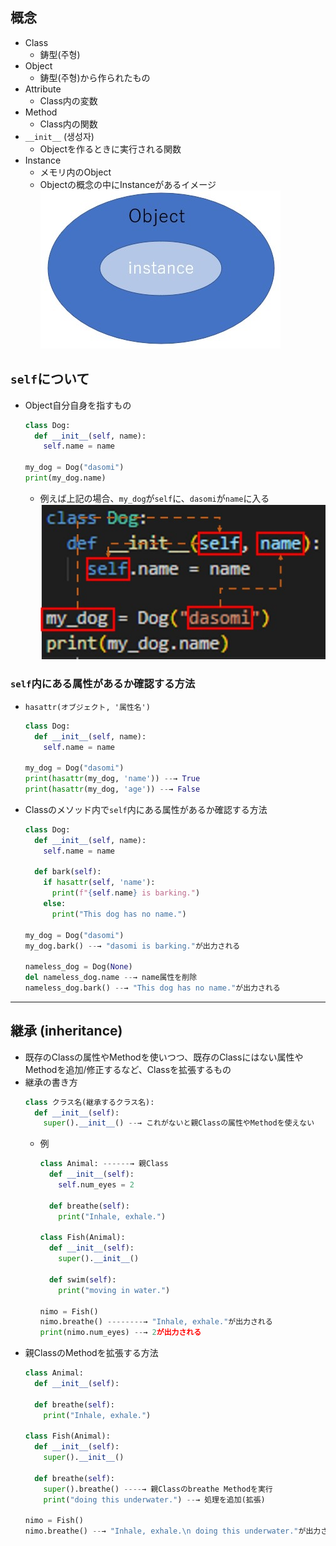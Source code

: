 ## 概念
- Class
  - 鋳型(주형)
- Object
  - 鋳型(주형)から作られたもの
- Attribute
  - Class内の変数
- Method
  - Class内の関数
- `__init__` (생성자)
  - Objectを作るときに実行される関数
- Instance
  - メモリ内のObject
  - Objectの概念の中にInstanceがあるイメージ  
    ![](image/object&instancejpg.jpg)

## `self`について
- Object自分自身を指すもの  
  ~~~python
  class Dog:
    def __init__(self, name):
      self.name = name
    
  my_dog = Dog("dasomi")
  print(my_dog.name)
  ~~~
  - 例えば上記の場合、`my_dog`が`self`に、`dasomi`が`name`に入る
    ![](image/self.jpg)

### `self`内にある属性があるか確認する方法
- `hasattr(オブジェクト, '属性名')`  
  ```python
  class Dog:
    def __init__(self, name):
      self.name = name

  my_dog = Dog("dasomi")
  print(hasattr(my_dog, 'name')) --→ True
  print(hasattr(my_dog, 'age')) --→ False
  ``` 
- Classのメソッド内で`self`内にある属性があるか確認する方法  
  ```python
  class Dog:
    def __init__(self, name):
      self.name = name

    def bark(self):
      if hasattr(self, 'name'):
        print(f"{self.name} is barking.")
      else:
        print("This dog has no name.")

  my_dog = Dog("dasomi")
  my_dog.bark() --→ "dasomi is barking."が出力される

  nameless_dog = Dog(None)
  del nameless_dog.name --→ name属性を削除
  nameless_dog.bark() --→ "This dog has no name."が出力される
  ```

---

## 継承 (inheritance)
- 既存のClassの属性やMethodを使いつつ、既存のClassにはない属性やMethodを追加/修正するなど、Classを拡張するもの
- 継承の書き方
  ~~~python
  class クラス名(継承するクラス名):
    def __init__(self):
      super().__init__() --→ これがないと親Classの属性やMethodを使えない
  ~~~
  - 例
    ~~~python
    class Animal: ------→ 親Class
      def __init__(self):
        self.num_eyes = 2

      def breathe(self):
        print("Inhale, exhale.")

    class Fish(Animal):
      def __init__(self):
        super().__init__()

      def swim(self):
        print("moving in water.")

    nimo = Fish()
    nimo.breathe() --------→ "Inhale, exhale."が出力される
    print(nimo.num_eyes) --→ 2が出力される
    ~~~
- 親ClassのMethodを拡張する方法
  ~~~python
  class Animal:
    def __init__(self):

    def breathe(self):
      print("Inhale, exhale.")

  class Fish(Animal):
    def __init__(self):
      super().__init__()

    def breathe(self):
      super().breathe() ----→ 親Classのbreathe Methodを実行
      print("doing this underwater.") --→ 処理を追加(拡張)

  nimo = Fish()
  nimo.breathe() --→ "Inhale, exhale.\n doing this underwater."が出力される  
  ~~~